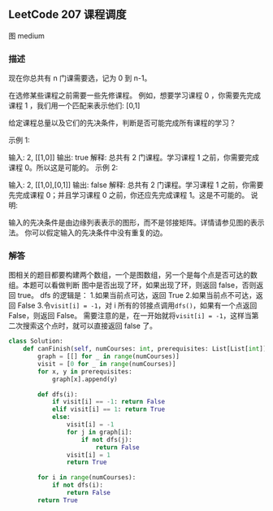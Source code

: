 ## LeetCode  207 课程调度
图
medium

### 描述
现在你总共有 n 门课需要选，记为 0 到 n-1。

在选修某些课程之前需要一些先修课程。 例如，想要学习课程 0 ，你需要先完成课程 1 ，我们用一个匹配来表示他们: [0,1]

给定课程总量以及它们的先决条件，判断是否可能完成所有课程的学习？

示例 1:

输入: 2, [[1,0]] 
输出: true
解释: 总共有 2 门课程。学习课程 1 之前，你需要完成课程 0。所以这是可能的。
示例 2:

输入: 2, [[1,0],[0,1]]
输出: false
解释: 总共有 2 门课程。学习课程 1 之前，你需要先完成​课程 0；并且学习课程 0 之前，你还应先完成课程 1。这是不可能的。
说明:

输入的先决条件是由边缘列表表示的图形，而不是邻接矩阵。详情请参见图的表示法。
你可以假定输入的先决条件中没有重复的边。

### 解答
图相关的题目都要构建两个数组，一个是图数组，另一个是每个点是否可达的数组。本题可以看做判断
图中是否出现了环，如果出现了环，则返回 false，否则返回 true。
dfs 的逻辑是：
1.如果当前点可达，返回 True
2.如果当前点不可达，返回 False
3.令`visit[i] = -1`，对 i 所有的邻接点调用`dfs()`，如果有一个点返回 False，则返回 False。
需要注意的是，在一开始就将`visit[i] = -1`，这样当第二次搜索这个点时，就可以直接返回 false 了。

```Python
class Solution:
    def canFinish(self, numCourses: int, prerequisites: List[List[int]]) -> bool:
        graph = [[] for _ in range(numCourses)]
        visit = [0 for _ in range(numCourses)]
        for x, y in prerequisites:
            graph[x].append(y) 
        
        def dfs(i):
            if visit[i] == -1: return False
            elif visit[i] == 1: return True
            else:
                visit[i] = -1
                for j in graph[i]:
                    if not dfs(j):
                        return False
                visit[i] = 1
                return True
                
        for i in range(numCourses):
            if not dfs(i):
                return False
        return True
```

